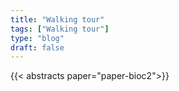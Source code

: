 ```yaml
---
title: "Walking tour"
tags: ["Walking tour"]
type: "blog"
draft: false
---
```


{{< abstracts paper="paper-bioc2">}}



